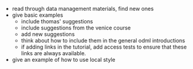 - read through data management materials, find new ones
- give basic examples
  - include thomas' suggestions
  - include suggestions from the venice course
  - add new suggestions
  - think about how to include them in the general odml introductions
  - if adding links in the tutorial, add access tests to ensure that these links are always available.
- give an example of how to use local style

